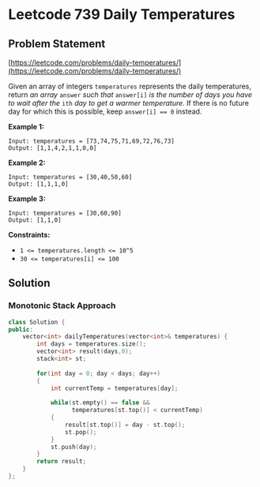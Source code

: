 # Leetcode 739 Daily Temperatures

## Problem Statement

[https://leetcode.com/problems/daily-temperatures/](https://leetcode.com/problems/daily-temperatures/)

Given an array of integers `temperatures` represents the daily temperatures, return _an array_ `answer` _such that_ `answer[i]` _is the number of days you have to wait after the_ `ith` _day to get a warmer temperature_. If there is no future day for which this is possible, keep `answer[i] == 0` instead.

**Example 1:**

```
Input: temperatures = [73,74,75,71,69,72,76,73]
Output: [1,1,4,2,1,1,0,0]
```

**Example 2:**

```
Input: temperatures = [30,40,50,60]
Output: [1,1,1,0]
```

**Example 3:**

```
Input: temperatures = [30,60,90]
Output: [1,1,0]
```

**Constraints:**

* `1 <= temperatures.length <= 10^5`
* `30 <= temperatures[i] <= 100`

## Solution

### Monotonic Stack Approach

```cpp
class Solution {
public:
    vector<int> dailyTemperatures(vector<int>& temperatures) {
        int days = temperatures.size();
        vector<int> result(days,0);
        stack<int> st;
        
        for(int day = 0; day < days; day++)
        {
            int currentTemp = temperatures[day];
            
            while(st.empty() == false &&
                  temperatures[st.top()] < currentTemp)
            {
                result[st.top()] = day - st.top();
                st.pop();
            }
            st.push(day);
        }      
        return result;
    }
};
```
